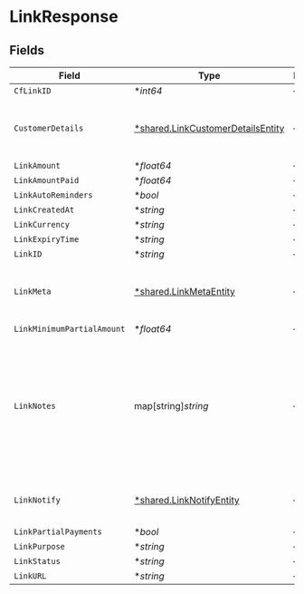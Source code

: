 # LinkResponse


## Fields

| Field                                                                                                                                               | Type                                                                                                                                                | Required                                                                                                                                            | Description                                                                                                                                         | Example                                                                                                                                             |
| --------------------------------------------------------------------------------------------------------------------------------------------------- | --------------------------------------------------------------------------------------------------------------------------------------------------- | --------------------------------------------------------------------------------------------------------------------------------------------------- | --------------------------------------------------------------------------------------------------------------------------------------------------- | --------------------------------------------------------------------------------------------------------------------------------------------------- |
| `CfLinkID`                                                                                                                                          | **int64*                                                                                                                                            | :heavy_minus_sign:                                                                                                                                  | N/A                                                                                                                                                 |                                                                                                                                                     |
| `CustomerDetails`                                                                                                                                   | [*shared.LinkCustomerDetailsEntity](../../../pkg/models/shared/linkcustomerdetailsentity.md)                                                        | :heavy_minus_sign:                                                                                                                                  | N/A                                                                                                                                                 | {<br/>"customer_name": "John Doe",<br/>"customer_phone": "9999999999",<br/>"customer_email": "john@cashfree.com"<br/>}                              |
| `LinkAmount`                                                                                                                                        | **float64*                                                                                                                                          | :heavy_minus_sign:                                                                                                                                  | N/A                                                                                                                                                 |                                                                                                                                                     |
| `LinkAmountPaid`                                                                                                                                    | **float64*                                                                                                                                          | :heavy_minus_sign:                                                                                                                                  | N/A                                                                                                                                                 |                                                                                                                                                     |
| `LinkAutoReminders`                                                                                                                                 | **bool*                                                                                                                                             | :heavy_minus_sign:                                                                                                                                  | N/A                                                                                                                                                 |                                                                                                                                                     |
| `LinkCreatedAt`                                                                                                                                     | **string*                                                                                                                                           | :heavy_minus_sign:                                                                                                                                  | N/A                                                                                                                                                 |                                                                                                                                                     |
| `LinkCurrency`                                                                                                                                      | **string*                                                                                                                                           | :heavy_minus_sign:                                                                                                                                  | N/A                                                                                                                                                 |                                                                                                                                                     |
| `LinkExpiryTime`                                                                                                                                    | **string*                                                                                                                                           | :heavy_minus_sign:                                                                                                                                  | N/A                                                                                                                                                 |                                                                                                                                                     |
| `LinkID`                                                                                                                                            | **string*                                                                                                                                           | :heavy_minus_sign:                                                                                                                                  | N/A                                                                                                                                                 |                                                                                                                                                     |
| `LinkMeta`                                                                                                                                          | [*shared.LinkMetaEntity](../../../pkg/models/shared/linkmetaentity.md)                                                                              | :heavy_minus_sign:                                                                                                                                  | N/A                                                                                                                                                 | {<br/>"notify_url": "https://ee08e626ecd88c61c85f5c69c0418cb5.m.pipedream.net",<br/>"upi_intent": false,<br/>"return_url": "https://b8af79f41056.eu.ngrok.io"<br/>} |
| `LinkMinimumPartialAmount`                                                                                                                          | **float64*                                                                                                                                          | :heavy_minus_sign:                                                                                                                                  | N/A                                                                                                                                                 |                                                                                                                                                     |
| `LinkNotes`                                                                                                                                         | map[string]*string*                                                                                                                                 | :heavy_minus_sign:                                                                                                                                  | Key-value pair that can be used to store additional information about the entity. Maximum 5 key-value pairs                                         | {<br/>"key_1": "value_1",<br/>"key_2": "value_2"<br/>}                                                                                              |
| `LinkNotify`                                                                                                                                        | [*shared.LinkNotifyEntity](../../../pkg/models/shared/linknotifyentity.md)                                                                          | :heavy_minus_sign:                                                                                                                                  | N/A                                                                                                                                                 | {<br/>"send_sms": false,<br/>"send_email": true<br/>}                                                                                               |
| `LinkPartialPayments`                                                                                                                               | **bool*                                                                                                                                             | :heavy_minus_sign:                                                                                                                                  | N/A                                                                                                                                                 |                                                                                                                                                     |
| `LinkPurpose`                                                                                                                                       | **string*                                                                                                                                           | :heavy_minus_sign:                                                                                                                                  | N/A                                                                                                                                                 |                                                                                                                                                     |
| `LinkStatus`                                                                                                                                        | **string*                                                                                                                                           | :heavy_minus_sign:                                                                                                                                  | N/A                                                                                                                                                 |                                                                                                                                                     |
| `LinkURL`                                                                                                                                           | **string*                                                                                                                                           | :heavy_minus_sign:                                                                                                                                  | N/A                                                                                                                                                 |                                                                                                                                                     |